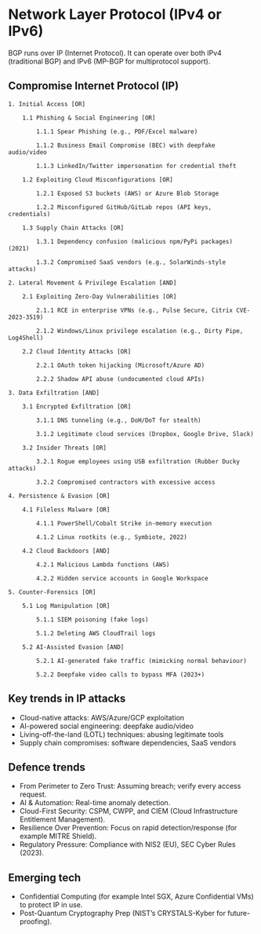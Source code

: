 # Network Layer Protocol (IPv4 or IPv6)

BGP runs over IP (Internet Protocol). It can operate over both IPv4 (traditional BGP) and IPv6 (MP-BGP for 
multiprotocol support).

## Compromise Internet Protocol (IP)

```text
1. Initial Access [OR]

    1.1 Phishing & Social Engineering [OR]
    
        1.1.1 Spear Phishing (e.g., PDF/Excel malware)
        
        1.1.2 Business Email Compromise (BEC) with deepfake audio/video
        
        1.1.3 LinkedIn/Twitter impersonation for credential theft
        
    1.2 Exploiting Cloud Misconfigurations [OR]
    
        1.2.1 Exposed S3 buckets (AWS) or Azure Blob Storage
        
        1.2.2 Misconfigured GitHub/GitLab repos (API keys, credentials)
        
    1.3 Supply Chain Attacks [OR]
    
        1.3.1 Dependency confusion (malicious npm/PyPi packages) (2021)
        
        1.3.2 Compromised SaaS vendors (e.g., SolarWinds-style attacks)

2. Lateral Movement & Privilege Escalation [AND]

    2.1 Exploiting Zero-Day Vulnerabilities [OR]
    
        2.1.1 RCE in enterprise VPNs (e.g., Pulse Secure, Citrix CVE-2023-3519)
        
        2.1.2 Windows/Linux privilege escalation (e.g., Dirty Pipe, Log4Shell)
        
    2.2 Cloud Identity Attacks [OR]
    
        2.2.1 OAuth token hijacking (Microsoft/Azure AD)
        
        2.2.2 Shadow API abuse (undocumented cloud APIs)

3. Data Exfiltration [AND]

    3.1 Encrypted Exfiltration [OR]
    
        3.1.1 DNS tunneling (e.g., DoH/DoT for stealth)
        
        3.1.2 Legitimate cloud services (Dropbox, Google Drive, Slack)
        
    3.2 Insider Threats [OR]
    
        3.2.1 Rogue employees using USB exfiltration (Rubber Ducky attacks)
        
        3.2.2 Compromised contractors with excessive access

4. Persistence & Evasion [OR]

    4.1 Fileless Malware [OR]
    
        4.1.1 PowerShell/Cobalt Strike in-memory execution
        
        4.1.2 Linux rootkits (e.g., Symbiote, 2022)
        
    4.2 Cloud Backdoors [AND]
    
        4.2.1 Malicious Lambda functions (AWS)
        
        4.2.2 Hidden service accounts in Google Workspace

5. Counter-Forensics [OR]

    5.1 Log Manipulation [OR]
    
        5.1.1 SIEM poisoning (fake logs)
        
        5.1.2 Deleting AWS CloudTrail logs
        
    5.2 AI-Assisted Evasion [AND]
    
        5.2.1 AI-generated fake traffic (mimicking normal behaviour)
        
        5.2.2 Deepfake video calls to bypass MFA (2023+)
```

## Key trends in IP attacks

* Cloud-native attacks: AWS/Azure/GCP exploitation
* AI-powered social engineering: deepfake audio/video
* Living-off-the-land (LOTL) techniques: abusing legitimate tools
* Supply chain compromises: software dependencies, SaaS vendors

## Defence trends 

* From Perimeter to Zero Trust: Assuming breach; verify every access request.
* AI & Automation: Real-time anomaly detection.
* Cloud-First Security: CSPM, CWPP, and CIEM (Cloud Infrastructure Entitlement Management).
* Resilience Over Prevention: Focus on rapid detection/response (for example MITRE Shield).
* Regulatory Pressure: Compliance with NIS2 (EU), SEC Cyber Rules (2023).

## Emerging tech

* Confidential Computing (for example Intel SGX, Azure Confidential VMs) to protect IP in use.
* Post-Quantum Cryptography Prep (NIST’s CRYSTALS-Kyber for future-proofing).


